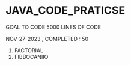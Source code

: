 # JAVA_CODE_PRATICSE
GOAL TO CODE 5000 LINES OF CODE

NOV-27-2023 , COMPLETED : 50
1. FACTORIAL
2. FIBBOCANIIO





